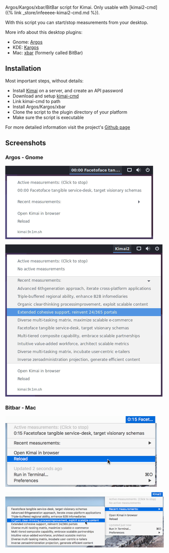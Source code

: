 Argos/Kargos/xbar/BitBar script for Kimai. Only usable with [kimai2-cmd]({% link _store/infeeeee-kimai2-cmd.md %}).

With this script you can start/stop measurements from your desktop.

More info about this desktop plugins: 

- Gnome: [Argos](https://github.com/p-e-w/argos)
- KDE: [Kargos](https://github.com/lipido/kargos)
- Mac: [xbar](https://xbarapp.com) (formerly called BitBar)

## Installation

Most important steps, without details:

- Install [Kimai](https://www.kimai.org/) on a server, and create an API password
- Download and setup [kimai-cmd](https://github.com/infeeeee/kimai2-cmd)
- Link kimai-cmd to path
- Install Argos/Kargos/xbar
- Clone the script to the plugin directory of your platform
- Make sure the script is executable

For more detailed information visit the project's [Github page](https://github.com/infeeeee/kimai2-cmd-argos)

## Screenshots

### Argos - Gnome

![Argos - active measurement](https://raw.githubusercontent.com/infeeeee/kimai2-cmd-argos/master/img/screenshot-argos-active.png)

![Argos - recent measurements](https://raw.githubusercontent.com/infeeeee/kimai2-cmd-argos/master/img/screenshot-argos-recent.png)

### Bitbar - Mac

![Bitbar - active measurement](https://raw.githubusercontent.com/infeeeee/kimai2-cmd-argos/master/img/screenshot-bitbar-active.png)

![Bitbar - recent measurements](https://raw.githubusercontent.com/infeeeee/kimai2-cmd-argos/master/img/screenshot-bitbar-recent.png)
